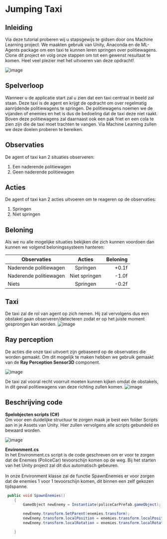# Jumping Taxi

## Inleiding

Via deze tutorial proberen wij u stapsgewijs te gidsen door ons Machine Learning project. We maakten gebruik van Unity, Anaconda en de ML-Agents package om een taxi te kunnen leren springen over politiewagens. Clone dit project en volg onze stappen om tot een gewenst resultaat te komen.
Heel veel plezier met het uitvoeren van deze opdracht!

![image](https://user-images.githubusercontent.com/73060860/145276168-179004ce-8633-4630-8438-68e651c2a230.png)


## Spelverloop

Wanneer u de applicatie start zal u zien dat een taxi centraal in beeld zal staan. Deze taxi is de agent en krijgt de opdracht om over regelmatig aanrijdende politiewagens te springen. De politiewagens noemen we de vijanden of enemies en het is dus de bedoeling dat de taxi deze niet raakt. Boven deze politiewagens zal daarnaast ook een pak friet en een cola te zien zijn die de taxi moet trachten te vangen. Via Machine Learning zullen we deze doelen proberen te bereiken.

## Observaties

De agent of taxi kan 2 situaties observeren:

1. Een naderende politiewagen
2. Geen naderende politiewagen

## Acties

De agent of taxi kan 2 acties uitvoeren om te reageren op de observaties:

1. Springen
2. Niet springen

## Beloning

Als we nu alle mogelijke situaties bekijken die zich kunnen voordoen dan kunnen we volgend beloningssysteem hanteren:

|        Observaties       |      Acties     |  Beloning |
|------------------------- |:---------------:|----------:|
|  Naderende politiewagen  |     Springen    |   +0.1f   |
|  Naderende politiewagen  |  Niet springen  |   -1.0f   |
|          Niets           |     Springen    |   -0.2f   |

## Taxi
De taxi zal de rol van agent op zich nemen. Hij zal vervolgens dus een obstakel gaan observeren/detecteren zodat er op het juiste moment gesprongen kan worden. 
![image](https://user-images.githubusercontent.com/61239203/145558923-4153a262-916b-4cf9-b0bb-ae724e64d415.png)

## Ray perception
De acties die onze taxi uitvoert zijn gebaseerd op de observaties die worden gemaakt. Om dit mogelijk te maken hebben we gebruik gemaakt van de **Ray Perception Sensor3D** component. 

![image](https://user-images.githubusercontent.com/61239203/145287905-6fdc2e5f-cc50-459c-b1e3-1e9579ee26f2.png)

De taxi zal vooral recht voorruit moeten kunnen kijken omdat de obstakels, in dit geval politiewagens van deze richting zullen komen. 
![image](https://user-images.githubusercontent.com/61239203/145288077-c0e823b3-1180-488d-b0f8-76d24f1231f0.png)

## Beschrijving code
**Spelobjecten scripts (C#)** <br />
Om voor een duidelijke structuur te zorgen maak je best een folder Scripts aan in je Assets van Unity. Hier zullen vervolgens alle scripts gebundeld en bewaard worden.

![image](https://user-images.githubusercontent.com/61239203/145288226-98ffe34b-dfa1-45d8-a918-217d0f72324a.png)

**Environment.cs** <br />
In het Environment.cs script is de code geschreven om er voor te zorgen dat de Enemies (PoliceCar) tevoorschijn komen op de weg. Bij het starten van het Unity project zal dit dus automatisch gebeuren. <br />
 <br />
In onze Environment klasse zal de functie SpawnEnemies er voor zorgen dat de enemies 1 voor 1 tevoorschijn komen, dit binnen een zelf gekozen tijdspanne.

```csharp
 public void SpawnEnemies()
    {
        GameObject newEnemy = Instantiate(policeCarPrefab.gameObject);

        newEnemy.transform.SetParent(enemies.transform);
        newEnemy.transform.localPosition = enemies.transform.localPosition;
        newEnemy.transform.localRotation = enemies.transform.localRotation;

    }
```





